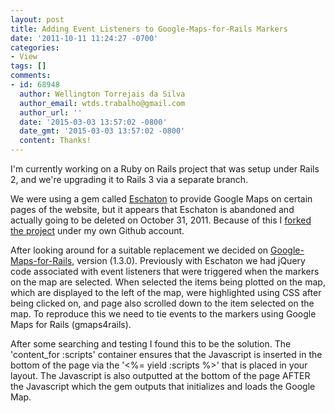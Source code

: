 ```yaml
---
layout: post
title: Adding Event Listeners to Google-Maps-for-Rails Markers
date: '2011-10-11 11:24:27 -0700'
categories:
- View
tags: []
comments:
- id: 68948
  author: Wellington Torrejais da Silva
  author_email: wtds.trabalho@gmail.com
  author_url: ''
  date: '2015-03-03 13:57:02 -0800'
  date_gmt: '2015-03-03 13:57:02 -0800'
  content: Thanks!
---
```

<p>I'm currently working on a Ruby on Rails project that was setup under Rails 2, and we're upgrading it to Rails 3 via a separate branch.</p>
<p>We were using a gem called <a href="https://github.com/yawningman/eschaton" target="_blank">Eschaton</a> to provide Google Maps on certain pages of the website, but it appears that Eschaton is abandoned and actually going to be deleted on October 31, 2011. Because of this I <a href="https://github.com/redconfetti/eschaton" target="_blank">forked the project</a> under my own Github account.</p>
<p>After looking around for a suitable replacement we decided on <a href="https://github.com/apneadiving/Google-Maps-for-Rails" target="_blank">Google-Maps-for-Rails</a>, version (1.3.0). Previously with Eschaton we had jQuery code associated with event listeners that were triggered when the markers on the map are selected. When selected the items being plotted on the map, which are displayed to the left of the map, were highlighted using CSS after being clicked on, and page also scrolled down to the item selected on the map. To reproduce this we need to tie events to the markers using Google Maps for Rails (gmaps4rails).</p>
<p>After some searching and testing I found this to be the solution. The 'content_for :scripts' container ensures that the Javascript is inserted in the bottom of the page via the '<%= yield :scripts %>' that is placed in your layout. The Javascript is also outputted at the bottom of the page AFTER the Javascript which the gem outputs that initializes and loads the Google Map.</p>
<pre class="brush:rails">
<script charset="utf-8" type="text/javascript"><br />
// <![CDATA[<br />
		Gmaps.map.callback = function() {<br />
			for (var i = 0; i <  Gmaps.map.markers.length; ++i) {<br />
 				google.maps.event.addListener(Gmaps.map.markers[i].serviceObject, 'click', function(object) {<br />
  					alert('lat: '+object.latLng.Na+' long: '+object.latLng.Oa);<br />
 				});<br />
 			}<br />
 		}<br />
// ]]><br />
</pre></p>
<p>After further coding I found that I needed to reference the MySQL ID of each of the objects, which is included in the ID of each element on the page. I updated my controller to use the following so that the MySQL ID would be available in the JSON:</p>
<pre class="brush:rails">@json = @properties.to_gmaps4rails do |property|<br />
  ""id": "#{property[0].id}""<br />
end</pre><br />
I then needed to figure out how to pass this ID to the function that is passed to the 'google.maps.event.addListener'. I did this like so:</p>
<pre class="brush:rails">
<script charset="utf-8" type="text/javascript"><br />
// <![CDATA[<br />
		Gmaps.map.callback = function() {<br />
			for (var i = 0; i <  Gmaps.map.markers.length; ++i) {<br />
				var marker = Gmaps.map.markers[i].serviceObject;<br />
 				marker.marker_id = Gmaps.map.markers[i].id;<br />
 				google.maps.event.addListener(marker, 'click', function() {<br />
 					alert('marker id: '+this.marker_id);<br />
 				});<br />
 			}<br />
 		}<br />
// ]]<br />
></script></pre></p>
